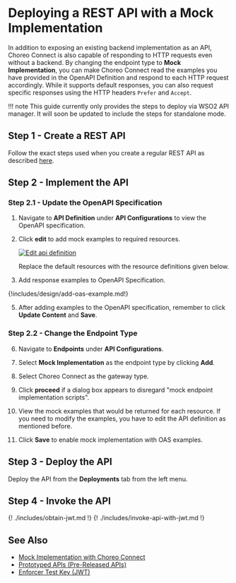 # Deploying a REST API with a Mock Implementation

In addition to exposing an existing backend implementation as an API, Choreo Connect is also capable of responding to HTTP requests even without a backend. By changing the endpoint type to **Mock Implementation**, you can make Choreo Connect read the examples you have provided in the OpenAPI Definition and respond to each HTTP request accordingly. While it supports default responses, you can also request specific responses using the HTTP headers `Prefer` and `Accept`.

!!! note 
	This guide currently only provides the steps to deploy via WSO2 API manager. It will soon be updated to include the steps for standalone mode.

## Step 1 - Create a REST API

Follow the exact steps used when you create a regular REST API as described [here]({{base_path}}/deploy-and-publish/deploy-on-gateway/choreo-connect/deploy-api/deploy-rest-api-in-choreo-connect/).

## Step 2 - Implement the API

### Step 2.1 - Update the OpenAPI Specification

1. Navigate to **API Definition** under **API Configurations** to view the OpenAPI specification.

2. Click **edit** to add mock examples to required resources.

    [![Edit api definition]({{base_path}}/assets/img/learn/prototype-api/mock-impl-edit-api-definition.png)]({{base_path}}/assets/img/learn/prototype-api/mock-impl-edit-api-definition.png)

    Replace the default resources with the resource definitions given below.

3. Add response examples to OpenAPI Specification.    

{!includes/design/add-oas-example.md!}


5. After adding examples to the OpenAPI specification, remember to click **Update Content** and **Save**.

### Step 2.2 - Change the Endpoint Type

6. Navigate to **Endpoints** under **API Configurations**.

7. Select **Mock Implementation** as the endpoint type by clicking **Add**. 

8. Select Choreo Connect as the gateway type. 

9. Click **proceed** if a dialog box appears to disregard "mock endpoint implementation scripts". 

10. View the mock examples that would be returned for each resource. If you need to modify the examples, you have to edit the API definition as mentioned before.

11. Click **Save** to enable mock implementation with OAS examples.


## Step 3 - Deploy the API

Deploy the API from the **Deployments** tab from the left menu.

## Step 4 - Invoke the API

{! ./includes/obtain-jwt.md !}
{! ./includes/invoke-api-with-jwt.md !}

## See Also

- [Mock Implementation with Choreo Connect]({{base_path}}/design/prototype-api/create-mocked-oas-api/)
- [Prototyped APIs (Pre-Released APIs)]({{base_path}}/design/prototype-api/overview/)
- [Enforcer Test Key (JWT)]({{base_path}}/deploy-and-publish/deploy-on-gateway/choreo-connect/security/generate-a-test-jwt)

